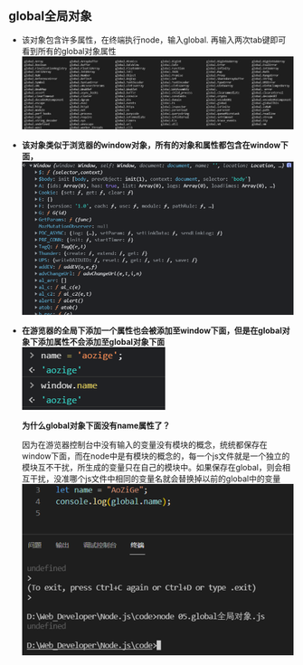 ## global全局对象

* 该对象包含许多属性，在终端执行node，输入global. 再输入两次tab键即可看到所有的global对象属性![image-20210918205358563](image-20210918205358563.png)

* **该对象类似于浏览器的window对象，所有的对象和属性都包含在window下面，**![image-20210918210046230](image-20210918210046230.png)

* **在游览器的全局下添加一个属性也会被添加至window下面，但是在global对象下添加属性不会添加至global对象下面**![image-20210918210518113](image-20210918210518113.png)

  **为什么global对象下面没有name属性了？**

  因为在游览器控制台中没有输入的变量没有模块的概念，统统都保存在window下面，而在node中是有模块的概念的，每一个js文件就是一个独立的模块互不干扰，所生成的变量只在自己的模块中。如果保存在global，则会相 互干扰，没准哪个js文件中相同的变量名就会替换掉以前的global中的变量<br>![image-20210918210818192](image-20210918210818192.png)